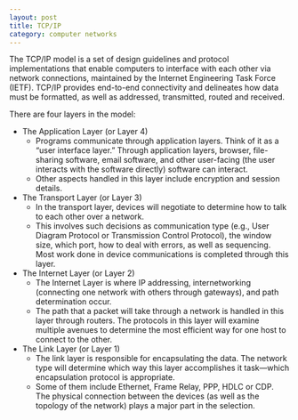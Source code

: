 ```yaml
---
layout: post
title: TCP/IP
category: computer networks
---
```


The TCP/IP model is a set of design guidelines and protocol implementations that enable computers to interface with each other via network connections, maintained by the Internet Engineering Task Force (IETF). TCP/IP provides end-to-end connectivity and delineates how data must be formatted, as well as addressed, transmitted, routed and received.

There are four layers in the model:

- The Application Layer (or Layer 4)
  - Programs communicate through application layers. Think of it as a “user interface layer.” Through application layers, browser, file-sharing software, email software, and other user-facing (the user interacts with the software directly) software can interact.
  - Other aspects handled in this layer include encryption and session details.
- The Transport Layer (or Layer 3)
  - In the transport layer, devices will negotiate to determine how to talk to each other over a network.
  - This involves such decisions as communication type (e.g., User Diagram Protocol or Transmission Control Protocol), the window size, which port, how to deal with errors, as well as sequencing. Most work done in device communications is completed through this layer.
- The Internet Layer (or Layer 2)
  - The Internet Layer is where IP addressing, internetworking (connecting one network with others through gateways), and path determination occur.
  - The path that a packet will take through a network is handled in this layer through routers. The protocols in this layer will examine multiple avenues to determine the most efficient way for one host to connect to the other.
- The Link Layer (or Layer 1)
  - The link layer is responsible for encapsulating the data. The network type will determine which way this layer accomplishes it task—which encapsulation protocol is appropriate.
  - Some of them include Ethernet, Frame Relay, PPP, HDLC or CDP. The physical connection between the devices (as well as the topology of the network) plays a major part in the selection.
